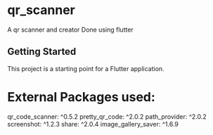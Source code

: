 # qr_scanner

A qr scanner and creator Done using flutter

## Getting Started

This project is a starting point for a Flutter application.

# External Packages used:
  qr_code_scanner: ^0.5.2
  pretty_qr_code: ^2.0.2
  path_provider: ^2.0.2
  screenshot: ^1.2.3
  share: ^2.0.4
  image_gallery_saver: ^1.6.9
